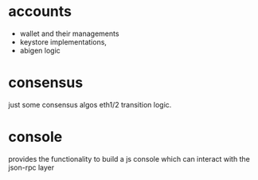 # accounts
- wallet and their managements
- keystore implementations, 
- abigen logic

# consensus

just some consensus algos 
eth1/2 transition logic.

# console
provides the functionality to build a js console which can interact with the json-rpc layer
